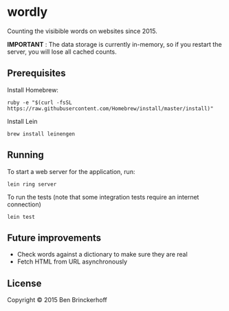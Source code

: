 # wordly

Counting the visibible words on websites since 2015.

**IMPORTANT** : The data storage is currently in-memory, so if you restart the server, you will lose all cached counts.

## Prerequisites

Install Homebrew:

    ruby -e "$(curl -fsSL https://raw.githubusercontent.com/Homebrew/install/master/install)"

Install Lein

    brew install leinengen

## Running

To start a web server for the application, run:

    lein ring server

To run the tests (note that some integration tests require an internet connection)

    lein test

## Future improvements

* Check words against a dictionary to make sure they are real
* Fetch HTML from URL asynchronously

## License

Copyright © 2015 Ben Brinckerhoff

